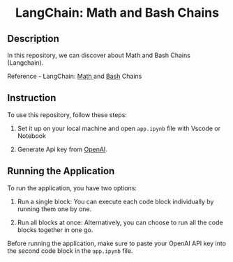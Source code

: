 <h1 align="center">
    <b>LangChain: Math and Bash Chains </b> 
<br>
</h1>

## Description
In this repository, we can discover about Math and Bash Chains (Langchain).
<br>

Reference - LangChain: <a href='https://python.langchain.com/docs/modules/chains/additional/llm_math'> Math </a> and <a href='https://python.langchain.com/docs/modules/chains/additional/llm_bash'> Bash</a> Chains 

## Instruction
To use this repository, follow these steps:

1. Set it up on your local machine and open ```app.ipynb``` file with Vscode or Notebook

2. Generate Api key from <a href='https://platform.openai.com/account/api-keys'>OpenAI</a>. 

 
## Running the Application
To run the application, you have two options:

1. Run a single block: You can execute each code block individually by running them one by one.

2. Run all blocks at once: Alternatively, you can choose to run all the code blocks together in one go.

Before running the application, make sure to paste your OpenAI API key into the second code block in the ```app.ipynb``` file.




